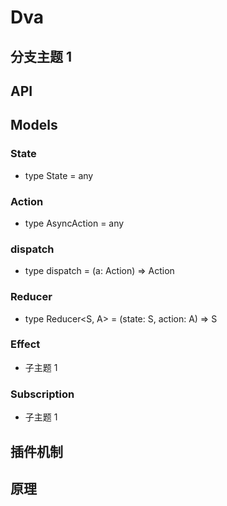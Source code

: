 # Dva

## 分支主题 1

## API

## Models

### State

- type State = any

### Action

- type AsyncAction = any

### dispatch 

- type dispatch = (a: Action) => Action

### Reducer

- type Reducer<S, A> = (state: S, action: A) => S

### Effect

- 子主题 1

### Subscription

- 子主题 1

## 插件机制

## 原理

